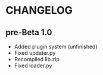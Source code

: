 # CHANGELOG

## pre-Beta 1.0
- Added plugin system (unfinished)
- Fixed updater.py
- Recompiled lib.zip
- Fixed loader.py